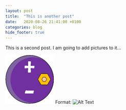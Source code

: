 ```yaml
---
layout: post
title:  "This is another post"
date:   2020-08-26 21:41:00 +0100
categories: blog
hide_footer: true
---
```

This is a second post. I am going to add pictures to it...

![logo](/logos/main.png)
Format: ![Alt Text](url)